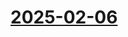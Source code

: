 # [2025-02-06](https://s3.amazonaws.com/writecomments.com/transcripts/eaf8d68bfe1e0a645a434e0b84914345.csv)
